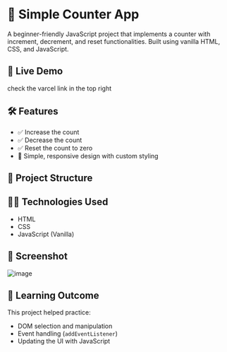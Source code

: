 # 🧮 Simple Counter App

A beginner-friendly JavaScript project that implements a counter with increment, decrement, and reset functionalities. Built using vanilla HTML, CSS, and JavaScript.

## 🚀 Live Demo

check the varcel link in the top right

## 🛠️ Features

- ✅ Increase the count
- ✅ Decrease the count
- ✅ Reset the count to zero
- 🎨 Simple, responsive design with custom styling

## 📂 Project Structure


## 🧑‍💻 Technologies Used

- HTML
- CSS
- JavaScript (Vanilla)

## 📸 Screenshot

![image](https://github.com/user-attachments/assets/ef506ee9-4e80-4a51-98c8-8a688e4edb35)


## 🧠 Learning Outcome

This project helped practice:
- DOM selection and manipulation
- Event handling (`addEventListener`)
- Updating the UI with JavaScript
